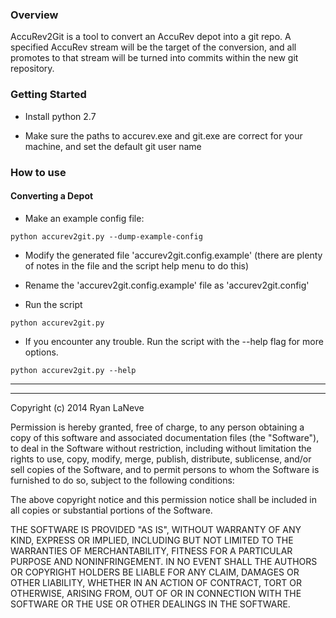### Overview ###

AccuRev2Git is a tool to convert an AccuRev depot into a git repo. A specified AccuRev stream will be the target of the conversion, and all promotes to that stream will be turned into commits within the new git repository.

### Getting Started ###
- Install python 2.7

- Make sure the paths to accurev.exe and git.exe are correct for your machine, and set the default git user name

### How to use ###

#### Converting a Depot
- Make an example config file:

 ```
 python accurev2git.py --dump-example-config
 ```

- Modify the generated file 'accurev2git.config.example' (there are plenty of notes in the file and the script help menu to do this)

- Rename the 'accurev2git.config.example' file as 'accurev2git.config'

- Run the script

 ```
 python accurev2git.py
 ```

- If you encounter any trouble. Run the script with the --help flag for more options.

 ```
 python accurev2git.py --help
 ```
    
---
---

Copyright (c) 2014 Ryan LaNeve

Permission is hereby granted, free of charge, to any person
obtaining a copy of this software and associated documentation
files (the "Software"), to deal in the Software without restriction,
including without limitation the rights to use, copy, modify, merge,
publish, distribute, sublicense, and/or sell copies of the Software,
and to permit persons to whom the Software is furnished to do so,
subject to the following conditions:

The above copyright notice and this permission notice shall be
included in all copies or substantial portions of the Software.

THE SOFTWARE IS PROVIDED "AS IS", WITHOUT WARRANTY OF ANY KIND,
EXPRESS OR IMPLIED, INCLUDING BUT NOT LIMITED TO THE WARRANTIES
OF MERCHANTABILITY, FITNESS FOR A PARTICULAR PURPOSE AND NONINFRINGEMENT.
IN NO EVENT SHALL THE AUTHORS OR COPYRIGHT HOLDERS BE LIABLE FOR ANY
CLAIM, DAMAGES OR OTHER LIABILITY, WHETHER IN AN ACTION OF CONTRACT,
TORT OR OTHERWISE, ARISING FROM, OUT OF OR IN CONNECTION WITH THE
SOFTWARE OR THE USE OR OTHER DEALINGS IN THE SOFTWARE.
